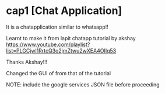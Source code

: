 # cap1 [Chat Application]

It is a chatapplication similar to whatsapp!!

Learnt to make it from lapit chatapp tutorial by akshay
https://www.youtube.com/playlist?list=PLGCjwl1RrtcQ3o2jmZtwu2wXEA4OIIq53

Thanks Akshay!!!

Changed the GUI of from that of the tutorial

NOTE:  include the google services JSON file before proceeding
